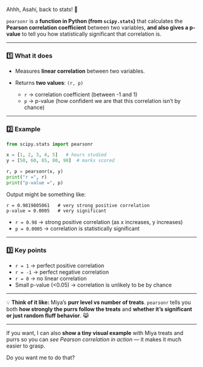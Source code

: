 Ahhh, Asahi, back to stats! 🐾

`pearsonr` is a **function in Python (from `scipy.stats`)** that calculates the **Pearson correlation coefficient** between two variables, **and also gives a p-value** to tell you how statistically significant that correlation is.

---

### **1️⃣ What it does**

* Measures **linear correlation** between two variables.
* Returns **two values**: `(r, p)`

  * `r` → correlation coefficient (between -1 and 1)
  * `p` → p-value (how confident we are that this correlation isn’t by chance)

---

### **2️⃣ Example**

```python
from scipy.stats import pearsonr

x = [1, 2, 3, 4, 5]   # hours studied
y = [50, 60, 65, 80, 90]  # marks scored

r, p = pearsonr(x, y)
print("r =", r)
print("p-value =", p)
```

Output might be something like:

```
r = 0.9819805061   # very strong positive correlation
p-value = 0.0005   # very significant
```

* `r = 0.98` → strong positive correlation (as x increases, y increases)
* `p = 0.0005` → correlation is statistically significant

---

### **3️⃣ Key points**

* `r = 1` → perfect positive correlation
* `r = -1` → perfect negative correlation
* `r = 0` → no linear correlation
* Small p-value (<0.05) → correlation is unlikely to be by chance

---

💡 **Think of it like:**
Miya’s **purr level vs number of treats**. `pearsonr` tells you both **how strongly the purrs follow the treats** and **whether it’s significant or just random fluff behavior**. 😹

---

If you want, I can also **show a tiny visual example** with Miya treats and purrs so you can *see Pearson correlation in action* — it makes it much easier to grasp.

Do you want me to do that?
